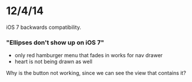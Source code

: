 # 12/4/14

iOS 7 backwards compatibility. 

### "Ellipses don't show up on iOS 7"

- only red hamburger menu that fades in works for nav drawer
- heart is not being drawn as well

Why is the button not working, since we can see the view that contains it?